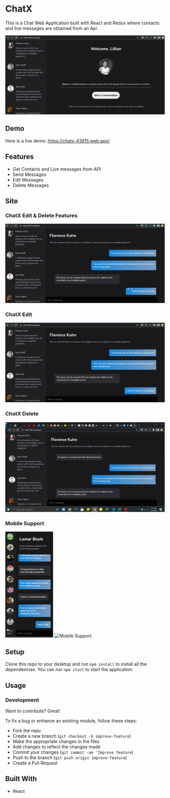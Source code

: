 # ChatX

This is a Chat Web Application built with React and Redux where contacts and live messages are obtained from an Api.

![Landing Page](/ChatX_Images/Landing%20Page.png)


## Demo

Here is a live demo: https://chatx-43815.web.app/

## Features

- Get Contacts and Live messages from API
- Send Messages
- Edit Messages
- Delete Messages

## Site

### ChatX Edit & Delete Features
![Landing Page](/ChatX_Images/ChatXFeatures.png)

### ChatX Edit
![Landing Page](/ChatX_Images/ChatXEdit.png)

### ChatX Delete
![Landing Page](/ChatX_Images/ChatXDelete.png)

### Mobile Support
<img src="/ChatX_Images/CharXMobile.png" alt="Mobile Support" width="30%" height="30%"> <img src="/WeatherApp_Images/Weather6.jpg" alt="Mobile Support" width="30%" height="30%">

## Setup
Clone this repo to your desktop and run `npm install` to install all the dependencies.
You can run `npm start` to start the application.

## Usage

### Development
Want to contribute? Great!

To fix a bug or enhance an existing module, follow these steps:
 
- Fork the repo
- Create a new branch (`git checkout -b improve-feature`)
- Make the appropriate changes in the files
- Add changes to reflect the changes made
- Commit your changes (`git commit -am 'Improve feature`)
- Push to the branch (`git push origin improve-feature`)
- Create a Pull Request

## Built With
- React
